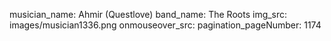 musician_name: Ahmir (Questlove)
band_name: The Roots
img_src: images/musician1336.png
onmouseover_src: 
pagination_pageNumber: 1174